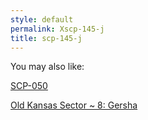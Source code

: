 ```yaml
---
style: default
permalink: Xscp-145-j
title: scp-145-j
---
```

You may also like:

[SCP-050](http://scp-wiki.net/scp-050)

[Old Kansas Sector ~ 8: Gersha](http://scp-wiki.net/old-kansas-sector-part-8)
